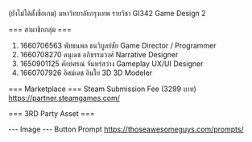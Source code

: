 (ยังไม่ได้ตั้งขื่อเกม)
มหาวิทยาลัยกรุงเทพ
รายวิชา GI342 Game Design 2

=== สามาชิกกลุ่ม ===
1. 1660706563 พัทธนพล ธนวิบูลย์ชัย Game Director / Programmer
2. 1660708270 ดนุเดช อภิธรรมวงศ์ Narrative Designer
3. 1650901125 ศักย์ศรณ์ จันทร์สว่าง Gameplay UX/UI Designer
4. 1660707926 อิศม์เดช อินใย 3D 3D Modeler

=== Marketplace ===
Steam Submission Fee (3299 บาท)
https://partner.steamgames.com/



=== 3RD Party Asset ===

--- Image ---
Button Prompt
https://thoseawesomeguys.com/prompts/
